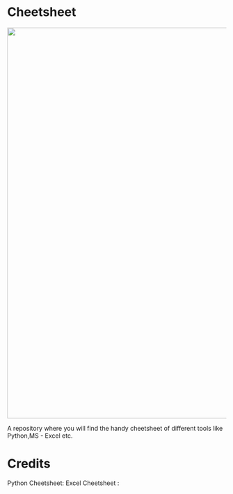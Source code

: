 # Cheetsheet
<img src="https://1.bp.blogspot.com/-z6g5Gj2vWBI/Xay3pQt5lyI/AAAAAAAAUPY/YMXp6wYVk0cAgZs53dledZIGoWCJ5AgEQCLcBGAsYHQ/s400/ZigzagAccomplishedAmericanwarmblood-max-1mb.gif" align="centre" height="undefined" width="900" />
</div>

A repository where you will find the handy cheetsheet of different tools like Python,MS - Excel etc.

# Credits
Python Cheetsheet:
Excel Cheetsheet :
